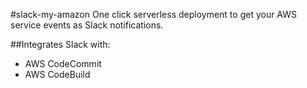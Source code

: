 #slack-my-amazon
One click serverless deployment to get your AWS service events as Slack notifications.

##Integrates Slack with:
- AWS CodeCommit
- AWS CodeBuild